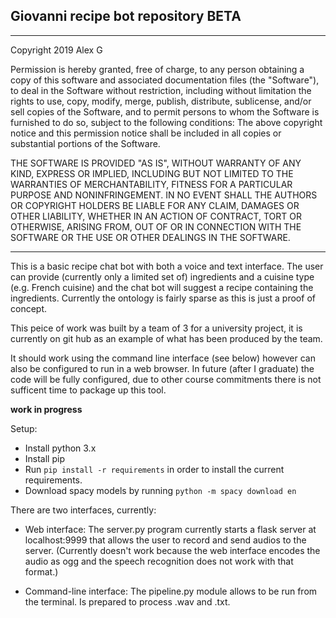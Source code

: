 ## Giovanni recipe bot repository BETA
-------------------------------------------------------------------------------------

Copyright 2019 Alex G

Permission is hereby granted, free of charge, 
to any person obtaining a copy of this software and 
associated documentation files (the "Software"), to deal 
in the Software without restriction, including without limitation
 the rights to use, copy, modify, merge, publish, distribute, sublicense,
 and/or sell copies of the Software, and to permit persons to whom the 
 Software is furnished to do so, subject to the following conditions:
The above copyright notice and this permission notice shall be 
included in all copies or substantial portions of the Software.

THE SOFTWARE IS PROVIDED "AS IS", WITHOUT WARRANTY OF ANY KIND,
 EXPRESS OR IMPLIED, INCLUDING BUT NOT LIMITED TO THE WARRANTIES OF 
 MERCHANTABILITY, FITNESS FOR A PARTICULAR PURPOSE AND NONINFRINGEMENT. 
 IN NO EVENT SHALL THE AUTHORS OR COPYRIGHT HOLDERS BE LIABLE FOR ANY CLAIM, 
 DAMAGES OR OTHER LIABILITY, WHETHER IN AN ACTION OF CONTRACT, TORT OR OTHERWISE,
 ARISING FROM, OUT OF OR IN CONNECTION WITH THE SOFTWARE OR THE USE OR OTHER DEALINGS IN THE SOFTWARE.
 
 -------------------------------------------------------------------------------------

This is a basic recipe chat bot with both a voice and text interface.
The user can provide (currently only a limited set of) ingredients 
and a cuisine type (e.g. French cuisine) and the chat bot will suggest
a recipe containing the ingredients. Currently the ontology is fairly
sparse as this is just a proof of concept. 

This peice of work was built by a team of 3 for a university project, 
it is currently on git hub as an example of what has been produced by the team.

It should work using the command line interface (see below) however can also be 
configured to run in a web browser. In future (after I graduate) the code will be
fully configured, due to other course commitments there is not sufficent time
to package up this tool.

__work in progress__

Setup:

- Install python 3.x
- Install pip
- Run `pip install -r requirements` in order to install the current requirements.
- Download spacy models by running `python -m spacy download en`


There are two interfaces, currently:

- Web interface: The server.py program currently starts a flask server at localhost:9999 that allows the user to record and send audios to the server. (Currently doesn't work because the web interface encodes the audio as ogg and the speech recognition does not work with that format.)

- Command-line interface: The pipeline.py module allows to be run from the terminal. Is prepared to process .wav and .txt.

